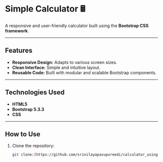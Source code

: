 # Simple Calculator 🖩  

A responsive and user-friendly calculator built using the **Bootstrap CSS framework**.  

---

## Features  

- **Responsive Design:** Adapts to various screen sizes.  
- **Clean Interface:** Simple and intuitive layout.  
- **Reusable Code:** Built with modular and scalable Bootstrap components.  

---

## Technologies Used  

- **HTML5**  
- **Bootstrap 5.3.3**  
- **CSS**  

---

## How to Use  

1. Clone the repository:  
   ```bash
   git clone:(https://github.com/srinilayapasupureedi/calculator_using_bootstrap)
